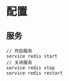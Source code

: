 # 配置

## 服务

```
// 开启服务
service redis start
// 关闭服务
service redis stop
service redis restart
```
                      